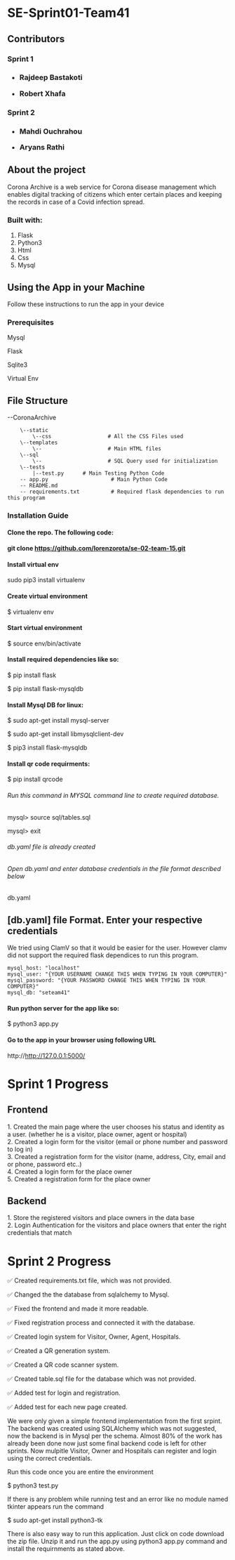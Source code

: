 # SE-Sprint01-Team41

<h2>Contributors</h2>
<h3>Sprint 1<h3>

* Rajdeep Bastakoti

* Robert Xhafa

<h3>Sprint 2<h3>
 
* Mahdi Ouchrahou
 
* Aryans Rathi


<H2>About the project</H2>
<p>Corona Archive is a web service for Corona disease management which
enables digital tracking of citizens which enter certain places and keeping the records in case of a
Covid infection spread.</p>

<h3>Built with:</h3>

1. Flask
2. Python3
3. Html
4. Css
5. Mysql

## Using the App in your Machine
Follow these instructions to run the app in your device
### Prerequisites
Mysql
 
Flask
 
Sqlite3
 
Virtual Env
 
## File Structure

\--CoronaArchive
        
        \--static
            \--css                  # All the CSS Files used
        \--templates    
            \--                     # Main HTML files    
        \--sql  
            \--                     # SQL Query used for initialization
        \--tests
            |--test.py      # Main Testing Python Code
        -- app.py                    # Main Python Code
        -- README.md
        -- requirements.txt          # Required flask dependencies to run this program
     

 
### Installation Guide
#### Clone the repo. The following code:
#### git clone https://github.com/lorenzorota/se-02-team-15.git

#### Install virtual env
sudo pip3 install virtualenv

#### Create virtual environment
$ virtualenv env

#### Start virtual environment
$ source env/bin/activate

#### Install required dependencies like so:
$ pip install flask
 
$ pip install flask-mysqldb

#### Install Mysql DB for linux:
 
$ sudo apt-get install mysql-server
 
$ sudo apt-get install libmysqlclient-dev
 
$ pip3 install flask-mysqldb

#### Install qr code requirments:

$ pip install qrcode
 
###### Run this command in MYSQL command line to create required database.

 mysql> source sql/tables.sql

 mysql> exit

 ######  db.yaml file is already created

 ###### Open db.yaml and enter database credentials in the file format described below

 db.yaml
 
 ## [db.yaml] file Format. Enter your respective credentials

 We tried using ClamV so that it would be easier for the user. However clamv did not support the required flask dependices to run this program.
```mysql
mysql_host: "localhost"
mysql_user: "{YOUR USERNAME CHANGE THIS WHEN TYPING IN YOUR COMPUTER}"
mysql_password: "{YOUR PASSWORD CHANGE THIS WHEN TYPING IN YOUR COMPUTER}"
mysql_db: "seteam41"
```

#### Run python server for the app like so:
$ python3 app.py

#### Go to the app in your browser using following URL
http://http://127.0.0.1:5000/



<h1>Sprint 1 Progress</h1>

<h2>Frontend</h2>
1.	Created the main page where the user chooses his status and identity as a user. (whether he is a visitor, place owner, agent or hospital)<br>
2.	Created a login form for the visitor (email or phone number  and password to log in)<br>
3.	Created a registration form for the visitor (name, address, City, email and or phone, password etc..)<br>
4.	Created a login form for the place owner<br>
5.	Created a registration form for the place owner<br>

<h2>Backend</h2>
1.	Store the registered visitors and place owners in the data base<br>
2.	Login Authentication for the visitors and place owners that enter the right credentials  that match<br>

<h1>Sprint 2 Progress</h1>
 
 ✅ Created requirements.txt file, which was not provided.
 
 ✅ Changed the the database from sqlalchemy to Mysql.
 
 ✅ Fixed the frontend and made it more readable.
 
 ✅ Fixed registration process and connected it with the database.
 
 ✅ Created login system for Visitor, Owner, Agent, Hospitals.
 
 ✅ Created a QR generation system.
 
 ✅ Created a QR code scanner system.
 
 ✅ Created table.sql file for the database which was not provided.
 
 ✅ Added test for login and registration.
 
 ✅ Added test for each new page created. 
 
We were only given a simple frontend implementation from the first srpint. The backend was created using SQLAlchemy which was not suggested, now the backend is in Mysql per the schema. Almost 80% of the work has already been done now just some final backend code is left for other sprints. Now mulpitle Visitor, Owner and Hospitals can register and login using the correct credentials.
 
 Run this code once you are entire the environment

$ python3 test.py
 
 If there is any problem while running test and an error like no module named tkinter appears run the command

$ sudo apt-get install python3-tk

 There is also easy way to run this application. Just click on code download the zip file. Unzip it and run the app.py using python3 app.py command and install the requirnments as stated above.
